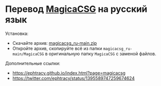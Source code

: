 # Перевод [MagicaCSG](https://ephtracy.github.io/index.html?page=magicacsg) на русский язык

Установка:

* Скачайте архив: [magicacsg_ru-main.zip](https://github.com/procedural/magicacsg_ru/archive/refs/heads/main.zip)
* Откройте архив, скопируйте всё из папки `magicacsg_ru-main/MagicaCSG` в оригинальную папку `MagicaCSG` с заменой файлов.

Дополнительные ссылки:

* https://ephtracy.github.io/index.html?page=magicacsg
* https://twitter.com/ephtracy/status/1395589747259674624

